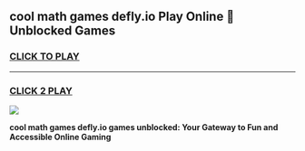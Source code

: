
## cool math games defly.io Play Online 👋 Unblocked Games
<h3>
<a href="https://news.freeplayer.one?title=cool_math_games_defly.io&ref=17CMG">CLICK TO PLAY</a></h3>
<hr>

<h3>
<a href="https://news.freeplayer.one?title=cool_math_games_defly.io&ref=17CMG">CLICK 2 PLAY</a>
  
</h3>

<a href="https://news.freeplayer.one?title=cool_math_games_defly.io&ref=17CMG/"><img src="https://clearcache.store/games.png"></a>


**cool math games defly.io games unblocked: Your Gateway to Fun and Accessible Online Gaming**
